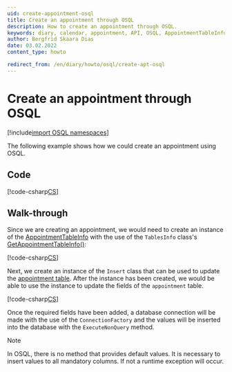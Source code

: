 ```yaml
---
uid: create-appointment-osql
title: Create an appointment through OSQL
description: How to create an appointment through OSQL.
keywords: diary, calendar, appointment, API, OSQL, AppointmentTableInfo
author: Bergfrid Skaara Dias
date: 03.02.2022
content_type: howto

redirect_from: /en/diary/howto/osql/create-apt-osql
---
```


# Create an appointment through OSQL

[!include[import OSQL namespaces](../../../includes/using-osql.md)]

The following example shows how we could create an appointment using OSQL.

## Code

[!code-csharp[CS](includes/create-apt-osql.cs)]

## Walk-through

Since we are creating an appointment, we would need to create an instance of the [AppointmentTableInfo][3] with the use of the `TablesInfo` class's [GetAppointmentTableInfo()][2]:

[!code-csharp[CS](includes/create-apt-osql.cs?range=8)]

Next, we create an instance of the `Insert` class that can be used to update the [appointment table][1]. After the instance has been created, we would be able to use the instance to update the fields of the `appointment` table.

[!code-csharp[CS](includes/create-apt-osql.cs?range=11,14-15)]

Once the required fields have been added, a database connection will be made with the use of the `ConnectionFactory` and the values will be inserted into the database with the `ExecuteNonQuery` method.

> [!NOTE]
> In OSQL, there is no method that provides default values. It is necessary to insert values to all mandatory columns. If not a runtime exception will occur.

<!-- Referenced links -->
[1]: ../../../../database/tables/appointment.md
[2]: <xref:SuperOffice.Data.TablesInfo.GetAppointmentTableInfo>
[3]: <xref:SuperOffice.CRM.Data.AppointmentTableInfo>

<!-- Referenced images -->
